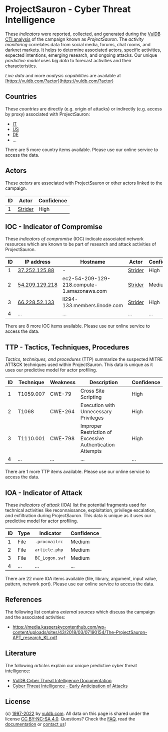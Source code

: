# ProjectSauron - Cyber Threat Intelligence

These _indicators_ were reported, collected, and generated during the [VulDB CTI analysis](https://vuldb.com/?kb.cti) of the campaign known as _ProjectSauron_. The _activity monitoring_ correlates data from social media, forums, chat rooms, and darknet markets. It helps to determine associated actors, specific activities, expected intentions, emerging research, and ongoing attacks. Our unique _predictive model_ uses _big data_ to forecast activities and their characteristics.

_Live data_ and more _analysis capabilities_ are available at [https://vuldb.com/?actor](https://vuldb.com/?actor)

## Countries

These _countries_ are directly (e.g. origin of attacks) or indirectly (e.g. access by proxy) associated with ProjectSauron:

* [IT](https://vuldb.com/?country.it)
* [US](https://vuldb.com/?country.us)
* [DE](https://vuldb.com/?country.de)
* ...

There are 5 more country items available. Please use our online service to access the data.

## Actors

These _actors_ are associated with ProjectSauron or other actors linked to the campaign.

ID | Actor | Confidence
-- | ----- | ----------
1 | [Strider](https://vuldb.com/?actor.strider) | High

## IOC - Indicator of Compromise

These _indicators of compromise_ (IOC) indicate associated network resources which are known to be part of research and attack activities of ProjectSauron.

ID | IP address | Hostname | Actor | Confidence
-- | ---------- | -------- | ----- | ----------
1 | [37.252.125.88](https://vuldb.com/?ip.37.252.125.88) | - | [Strider](https://vuldb.com/?actor.strider) | High
2 | [54.209.129.218](https://vuldb.com/?ip.54.209.129.218) | ec2-54-209-129-218.compute-1.amazonaws.com | [Strider](https://vuldb.com/?actor.strider) | Medium
3 | [66.228.52.133](https://vuldb.com/?ip.66.228.52.133) | li294-133.members.linode.com | [Strider](https://vuldb.com/?actor.strider) | High
4 | ... | ... | ... | ...

There are 8 more IOC items available. Please use our online service to access the data.

## TTP - Tactics, Techniques, Procedures

_Tactics, techniques, and procedures_ (TTP) summarize the suspected MITRE ATT&CK techniques used within ProjectSauron. This data is unique as it uses our predictive model for actor profiling.

ID | Technique | Weakness | Description | Confidence
-- | --------- | -------- | ----------- | ----------
1 | T1059.007 | CWE-79 | Cross Site Scripting | High
2 | T1068 | CWE-264 | Execution with Unnecessary Privileges | High
3 | T1110.001 | CWE-798 | Improper Restriction of Excessive Authentication Attempts | High
4 | ... | ... | ... | ...

There are 1 more TTP items available. Please use our online service to access the data.

## IOA - Indicator of Attack

These _indicators of attack_ (IOA) list the potential fragments used for technical activities like reconnaissance, exploitation, privilege escalation, and exfiltration during ProjectSauron. This data is unique as it uses our predictive model for actor profiling.

ID | Type | Indicator | Confidence
-- | ---- | --------- | ----------
1 | File | `.procmailrc` | Medium
2 | File | `article.php` | Medium
3 | File | `BC_Logon.swf` | Medium
4 | ... | ... | ...

There are 22 more IOA items available (file, library, argument, input value, pattern, network port). Please use our online service to access the data.

## References

The following list contains _external sources_ which discuss the campaign and the associated activities:

* https://media.kasperskycontenthub.com/wp-content/uploads/sites/43/2018/03/07190154/The-ProjectSauron-APT_research_KL.pdf

## Literature

The following _articles_ explain our unique predictive cyber threat intelligence:

* [VulDB Cyber Threat Intelligence Documentation](https://vuldb.com/?kb.cti)
* [Cyber Threat Intelligence - Early Anticipation of Attacks](https://www.scip.ch/en/?labs.20201022)

## License

(c) [1997-2022](https://vuldb.com/?kb.changelog) by [vuldb.com](https://vuldb.com/?kb.about). All data on this page is shared under the license [CC BY-NC-SA 4.0](https://creativecommons.org/licenses/by-nc-sa/4.0/). Questions? Check the [FAQ](https://vuldb.com/?kb.faq), read the [documentation](https://vuldb.com/?kb) or [contact us](https://vuldb.com/?contact)!
